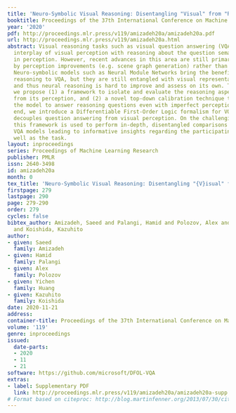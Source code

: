 ```yaml
---
title: 'Neuro-Symbolic Visual Reasoning: Disentangling "Visual" from "Reasoning"'
booktitle: Proceedings of the 37th International Conference on Machine Learning
year: '2020'
pdf: http://proceedings.mlr.press/v119/amizadeh20a/amizadeh20a.pdf
url: http://proceedings.mlr.press/v119/amizadeh20a.html
abstract: Visual reasoning tasks such as visual question answering (VQA) require an
  interplay of visual perception with reasoning about the question semantics grounded
  in perception. However, recent advances in this area are still primarily driven
  by perception improvements (e.g. scene graph generation) rather than reasoning.
  Neuro-symbolic models such as Neural Module Networks bring the benefits of compositional
  reasoning to VQA, but they are still entangled with visual representation learning,
  and thus neural reasoning is hard to improve and assess on its own. To address this,
  we propose (1) a framework to isolate and evaluate the reasoning aspect of VQA separately
  from its perception, and (2) a novel top-down calibration technique that allows
  the model to answer reasoning questions even with imperfect perception. To this
  end, we introduce a Differentiable First-Order Logic formalism for VQA that explicitly
  decouples question answering from visual perception. On the challenging GQA dataset,
  this framework is used to perform in-depth, disentangled comparisons between well-known
  VQA models leading to informative insights regarding the participating models as
  well as the task.
layout: inproceedings
series: Proceedings of Machine Learning Research
publisher: PMLR
issn: 2640-3498
id: amizadeh20a
month: 0
tex_title: 'Neuro-Symbolic Visual Reasoning: Disentangling "{V}isual" from "{R}easoning"'
firstpage: 279
lastpage: 290
page: 279-290
order: 279
cycles: false
bibtex_author: Amizadeh, Saeed and Palangi, Hamid and Polozov, Alex and Huang, Yichen
  and Koishida, Kazuhito
author:
- given: Saeed
  family: Amizadeh
- given: Hamid
  family: Palangi
- given: Alex
  family: Polozov
- given: Yichen
  family: Huang
- given: Kazuhito
  family: Koishida
date: 2020-11-21
address: 
container-title: Proceedings of the 37th International Conference on Machine Learning
volume: '119'
genre: inproceedings
issued:
  date-parts:
  - 2020
  - 11
  - 21
software: https://github.com/microsoft/DFOL-VQA
extras:
- label: Supplementary PDF
  link: http://proceedings.mlr.press/v119/amizadeh20a/amizadeh20a-supp.pdf
# Format based on citeproc: http://blog.martinfenner.org/2013/07/30/citeproc-yaml-for-bibliographies/
---
```

